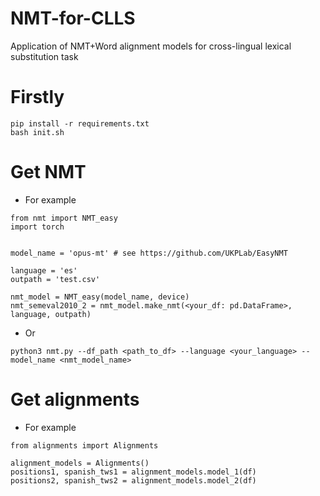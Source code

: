 # NMT-for-CLLS
Application of NMT+Word alignment models for cross-lingual lexical substitution task


# Firstly
```
pip install -r requirements.txt
bash init.sh
```


# Get NMT
* For example
```python3
from nmt import NMT_easy
import torch


model_name = 'opus-mt' # see https://github.com/UKPLab/EasyNMT

language = 'es'
outpath = 'test.csv'

nmt_model = NMT_easy(model_name, device)
nmt_semeval2010_2 = nmt_model.make_nmt(<your_df: pd.DataFrame>, language, outpath)
```
* Or
```
python3 nmt.py --df_path <path_to_df> --language <your_language> --model_name <nmt_model_name>
```

# Get alignments
* For example
```python3
from alignments import Alignments

alignment_models = Alignments()
positions1, spanish_tws1 = alignment_models.model_1(df)
positions2, spanish_tws2 = alignment_models.model_2(df)
```


